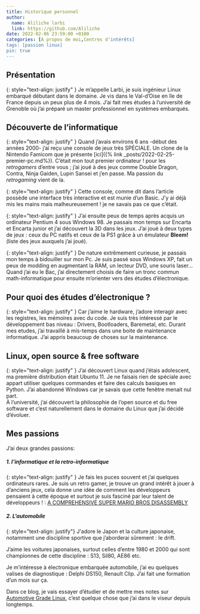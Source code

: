 ```yaml
---
title: Historique personnel
author:
  name: Aliliche larbi
  link: https://github.com/Aliliche
date: 2022-02-06 23:59:00 +0100
categories: [À propos de moi,Centres d'intérêts]
tags: [passion linux]
pin: true
---
```


## Présentation

{: style="text-align: justify" }
Je m’appelle Larbi, je suis ingénieur Linux embarqué débutant dans le domaine. Je  vis dans le Val-d’Oise en île  de France depuis un peux plus de 4 mois.
J’ai fait mes études à l’université de Grenoble où j’ai préparé un master professionnel en systèmes embarqués.


## Découverte de  l’informatique

{: style="text-align: justify" }
Quand j’avais environs 6 ans -début des années 2000- j’ai reçu une console de jeux très SPÉCIALE. Un clone de la Nintendo Famicom
que je présente [ici]({% link _posts/2022-02-25-premier-pc.md%}). C’était mon tout premier ordinateur ! pour les _retrogamers_  d’entre vous ; j’ai joué à des jeux  comme Double Dragon, Contra, Ninja Gaiden, Lupin Sansei et j’en passe. Ma passion du <i>retrogaming</i>  vient de la.

{: style="text-align: justify" }
Cette console, comme dit dans l’article possède une interface très interactive et est munie d’un Basic. J’y ai déjà mis les mains mais malheureusement ! je ne savais pas ce que c’était.<br>

{: style="text-align: justify" }
J’ai ensuite peux de temps après  acquis un ordinateur Pentium 4 sous Windows 98. Je passais mon temps sur Encarta et Encarta junior et j’ai découvert  la 3D dans les jeux.
J’ai joué à deux types de jeux : ceux du PC natifs et ceux de la PS1 grâce à un émulateur __Bleem!__
(liste des jeux auxquels j’ai joué).<br>

{: style="text-align: justify" }
De nature extrêmement curieuse, je passais mon temps à bidouiller sur mon Pc. Je suis passé sous Windows XP, fait un peux de modding en augmentant la RAM,  un lecteur DVD, une souris laser...<br>
Quand j’ai eu le Bac, j’ai directement choisis  de faire un tronc commun math-informatique pour ensuite m’orienter vers des études d’électronique.

## Pour quoi des études d’électronique ?
{: style="text-align: justify" }
Car j’aime le hardware, j’adore interagir avec les registres, les mémoires avec du code. Je suis très intéressé par le développement
bas niveau : Drivers, Bootloaders, Baremetal, etc.
Durant mes etudes, j’ai travaillé à mis-temps dans une boite de  maintenance informatique. J’ai appris beaucoup de choses
sur la maintenance.

## Linux, open source & free software

{: style="text-align: justify" }
J’ai découvert Linux quand j’étais adolescent, ma première distribution était Ubuntu 11. Je ne faisais rien de spéciale avec appart utiliser quelques commandes et faire des calculs basiques en Python. J’ai abandonné Windows car je savais que cette fenêtre menait nul part.<br>
À l’université, j’ai découvert la philosophie de l’open source et du free software et c’est  naturellement  dans le domaine du Linux  que j’ai décidé d’évoluer.

## Mes passions
J’ai deux grandes passions:

##### 1. l'informatique et la retro-informatique

{: style="text-align: justify" }
Je fais les puces souvent et j’ai quelques ordinateurs rares. Je suis un retro gamer, je trouve un grand intérêt à jouer à d’anciens jeux, cela donne une idée de  comment les développeurs pensaient  à cette époque et surtout je suis fasciné par leur talent de développeurs ! : [A COMPREHENSIVE SUPER MARIO BROS DISASSEMBLY](https://gist.github.com/1wErt3r/4048722)

##### 2. L’automobile

{: style="text-align: justify"}
J'adore le Japon et la culture japonaise, notamment une discipline  sportive que j’aborderai sûrement : le drift.<br>

J’aime les voitures japonaises, surtout celles d’entre 1980 et 2000 qui sont championnes de cette discipline : S13, Sil80, AE86 etc.<br>

Je m’intéresse à électronique embarquée automobile, j’ai eu quelques valises de diagnostique : Delphi DS150, Renault Clip. J’ai fait une formation d’un mois sur ça.<br>

Dans ce blog, je vais essayer d’étudier  et  de mettre mes notes  sur [Automotive Grade Linux](https://www.automotivelinux.org/), c’est quelque chose que j’ai dans le viseur depuis longtemps.
